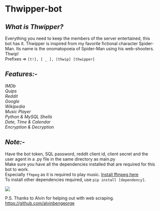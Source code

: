 # Thwipper-bot

_<h2>What is Thwipper?</h2>_
Everything you need to keep the members of the server entertained, this bot has it. 
Thwipper is inspired from my favorite fictional character Spider-Man. Its name is the onomatopoeia of Spider-Man using his web-shooters. Thwip!<br>
Prefixes => `[t!], [ _ ], [thwip] [thwipper]`<br>

_<h2>Features:-</h2>_
_IMDb_<br>
_Quips_<br>
_Reddit_<br>
_Google_<br>
_Wikipedia_<br>
_Music Player_<br> 
_Python & MySQL Shells_<br> 
_Date, Time & Calendar_ <br>
_Encryption & Decryption_<br>

_<h2>Note:-</h2>_
Have the bot token, SQL password, reddit client id, client secret and the user agent in a .py file in the same directory as main.py<br>
Make sure you have all the dependencies installed that are required for this bot to work.<br>
Especially `ffmpeg` as it is required to play music.
<a href="https://ffmpeg.org/download.html">Install ffmpeg here</a><br>
To install other dependencies required, use `pip install [dependency]`.<br>

<img src="https://wallpapercave.com/wp/wp2513595.png"></img>

P.S. Thanks to Alvin for helping out with web scraping.<br>
https://github.com/alvinbengeorge